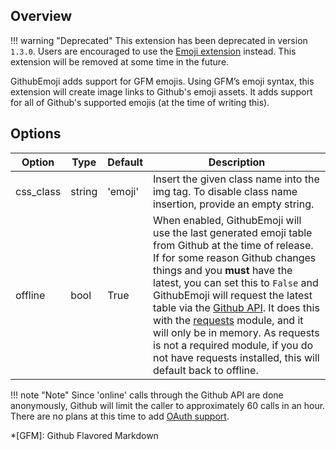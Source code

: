 ## Overview

!!! warning "Deprecated"
    This extension has been deprecated in version `1.3.0`.  Users are encouraged to use the [Emoji extension](./emoji.md) instead.  This extension will be removed at some time in the future.

GithubEmoji adds support for GFM emojis.  Using GFM&rsquo;s emoji syntax, this extension will create image links to Github's emoji assets.  It adds support for all of Github's supported emojis (at the time of writing this).

## Options
| Option    | Type | Default |Description |
|-----------|------|---------|------------|
| css_class | string | 'emoji' | Insert the given class name into the img tag.  To disable class name insertion, provide an empty string. |
| offline | bool | True | When enabled, GithubEmoji will use the last generated emoji table from Github at the time of release.  If for some reason Github changes things and you **must** have the latest, you can set this to `False` and GithubEmoji will request the latest table via the [Github API](https://developer.github.com/v3/emojis/).  It does this with the [requests](http://docs.python-requests.org/en/latest/) module, and it will only be in memory.  As requests is not a required module, if you do not have requests installed, this will default back to offline. |

!!! note "Note"
    Since 'online' calls through the Github API are done anonymously, Github will limit the caller to approximately 60 calls in an hour.  There are no plans at this time to add [OAuth support](https://developer.github.com/v3/oauth/).

*[GFM]:  Github Flavored Markdown
